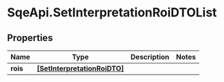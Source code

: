 # SqeApi.SetInterpretationRoiDTOList

## Properties

Name | Type | Description | Notes
------------ | ------------- | ------------- | -------------
**rois** | [**[SetInterpretationRoiDTO]**](SetInterpretationRoiDTO.md) |  | 


